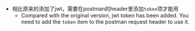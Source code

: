 - 相比原来的添加了jwt，需要在postman的header里添加```token```项才能用
  - Compared with the original version, jwt token has been added. You need to add the ```token``` item to the postman request header to use it.
